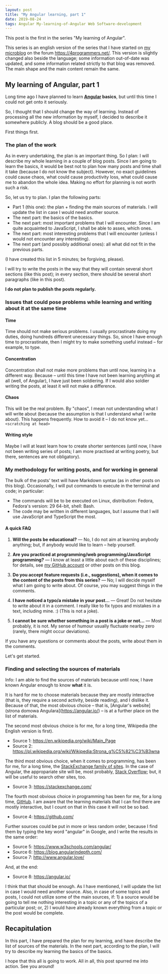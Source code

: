 ```yaml
---
layout: post
title: "My Angular learning, part 1"
date: 2019-08-24
tags: Angular My-learning-of-Angular Web Software-development
---
```


This post is the first in the series "My learning of Angular".

This series is an english version of the series that I have started on [my microblog](https://4programmers.net/Profile/64311/Microblog) on the forum https://4programmers.net/. This version is slightly changed also beside the language; some information out-of-date was updated, and some information related strictly to that blog was removed. The main shape and the main content remain the same.

## My learning of Angular, part 1

Long time ago I have planned to learn **[Angular](https://angular.io/) basics**, but until this time I could not get onto it seriously.

So, I thought that I should change the way of learning. Instead of processing all the new information by myself, I decided to describe it somewhere publicly. A blog should be a good place.

First things first.

### The plan of the work

As in every undertaking, the plan is an important thing. So I plan: I will describe my whole learning in a couple of blog posts. Since I am going to learn the basics, it would be best not to plan how many posts and time shall it take (because I do not know the subject). However, no exact guidelines could cause chaos, what could cause productivity loss, what could cause me to abandon the whole idea. Making no effort for planning is not worth such a risk.

So, let us try to plan. I plan the following parts:
- Part 1 (this one): the plan + finding the main sources of materials. I will update the list in case I would need another source.
- The next part: the basics of the basics.
- The next part: most important problems that I will encounter. Since I am quite acquainted to JavaScript, I shall be able to asses, which ones.
- The next part: most interesting problems that I will encounter (unless I would not encounter any interesting).
- The next part (and possibly additional ones): all what did not fit in the previous parts.

(I have created this list in 5 minutes; be forgiving, please).

I will try to write the posts in the way that they will contain several short sections (like this post); in every section, there should be several short paragraphs (like in this post).

**I do not plan to publish the posts regularly.**

### Issues that could pose problems while learning and writing about it at the same time

#### Time

Time should not make serious problems. I usually procrastinate doing my duties, doing hundreds different unecessary things. So, since I have enough time to procrastinate, then I might try to make something useful instead – for example, to type.

#### Concentration

Concentration shall not make more problems than until now, learning in a different way. Because – until this time I have not been learning anything at all (well, of Angular), I have just been soldiering. If I would also soldier writing the posts, at least it will not make a difference.

#### Chaos

This will be the real problem. By "chaos", I mean not understanding what I will write about (because the assumption is that I understand what I write about). This happens frequently. How to avoid it – I do not know yet... `<scratching at head>`

#### Writing style

Maybe I will at least learn how to create shorter sentences (until now, I have not been writing series of posts; I am more practised at writing poetry, but there, sentences are not obligatory).

### My methodology for writing posts, and for working in general

The bulk of the posts' text will have Markdown syntax (as in other posts on this blog). Occasionally, I will put commands to execute in the terminal and code; in particular:
- The commands will be to be executed on Linux, distribution: Fedora, Fedora's version: 29 64-bit, shell: Bash.
- The code may be written in different languages, but I assume that I will use JavaScript and TypeScript the most.

#### A quick FAQ

1. **Will the posts be educational?** — No, I do not aim at learning anybody anything; but, if anybody would like to learn – help yourself.

2. **Are you practiced at programming/web programming/JavaScript programming?** — I know at least a little about each of these disciplines; for details, see [my GitHub account](https://github.com/devsilv) or other posts on this blog.

3. **Do you accept feature requests (i.e., suggestions), when it comes to the content of the posts from this series?** — No; I will decide myself what I am going to write about. Of course, you may suggest things in the comments.

4. **I have noticed a typo/a mistake in your post...** — Great! Do not hesitate to write about it in a comment. I really like to fix typos and mistakes in a text, including mine. :) (This is not a joke).

5. **I cannot be sure whether something in a post is a joke or not...** — Most probably, it is not. My sense of humour usually fluctuate nearby zero (rarely, there might occur deviations).

If you have any questions or comments about the posts, write about them in the comments.

Let's get started.

### Finding and selecting the sources of materials

Info: I am able to find the sources of materials because until now, I have known Angular enough to know **what** it is.

It is hard for me to choose materials because they are mostly interactive (that is, they require a second activity, beside reading), and I dislike it. Because of that, the most obvious choice – that is, [Angular's website](strona domowa Angulara](https://angular.io/) – is at a further place on the list of materials.

The second most obvious choice is for me, for a long time, Wikipedia (the English version is first).

- Source 1: https://en.wikipedia.org/wiki/Main_Page
- Source 2: https://pl.wikipedia.org/wiki/Wikipedia:Strona_g%C5%82%C3%B3wna

The third most obvious choice, when it comes to programming, has been for me, for a long time, the [StackExchange family of sites](https://stackexchange.com/). In the case of Angular, the appropariate site will be, most probably, [Stack Overflow](https://stackoverflow.com/); but, it will be useful to search other sites, too.

- Source 3: https://stackexchange.com/

The fourth most obvious choice in programming has been for me, for a long time, [GitHub](https://github.com/). I am aware that the learning materials that I can find there are mostly interactive, but I count on that in this case it will not be so bad.

- Source 4: https://github.com/

Further sources could be put in more or less random order, because I find them by typing the key word "angular" in Google, and I write the results in the same order:

- Source 5: https://www.w3schools.com/angular/
- Source 6: https://blog.angularindepth.com/
- Source 7: http://www.angular.love/

And, at the end:

- Source 8: https://angular.io/

I think that that should be enough. As I have mentioned, I will update the list in case I would need another source. Also, in case of some topics and posts, I could not utilize some of the main sources, if: 1) a source would be going to tell me nothing interesting in a topic or any of the topics of a particular post; or, 2) I would have already known everything from a topic or the post would be complete.

## Recapitulation

In this part, I have prepared the plan for my learning, and have describe the list of sources of the materials. In the next part, according to the plan, I will try to describe my learning the basics of the basics.

I hope that this all is going to work. All in all, this post spurred me into action. See you around!
